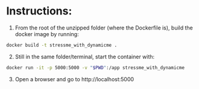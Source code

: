 # Instructions:
1. From the root of the unzipped folder (where the Dockerfile is), build the docker image by running: 
```bash
docker build -t stressme_with_dynamicme .
```
2. Still in the same folder/terminal, start the container with:
```bash
docker run -it -p 5000:5000 -v "$PWD":/app stressme_with_dynamicme
```
3. Open a browser and go to http://localhost:5000